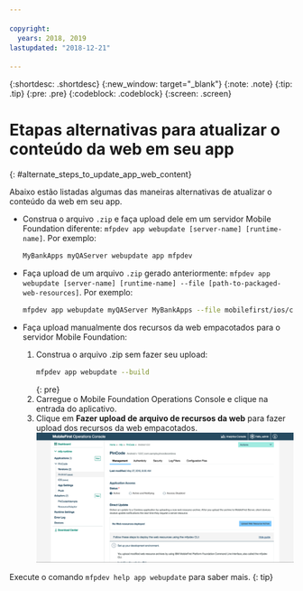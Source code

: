 ```yaml
---

copyright:
  years: 2018, 2019
lastupdated: "2018-12-21"

---
```


{:shortdesc: .shortdesc}
{:new_window: target="_blank"}
{:note: .note}
{:tip: .tip}
{:pre: .pre}
{:codeblock: .codeblock}
{:screen: .screen}

# Etapas alternativas para atualizar o conteúdo da web em seu app
{: #alternate_steps_to_update_app_web_content}

Abaixo estão listadas algumas das maneiras alternativas de atualizar o conteúdo da web em seu app.

* Construa o arquivo `.zip` e faça upload dele em um servidor Mobile Foundation diferente: `mfpdev app webupdate [server-name] [runtime-name]`.
  Por exemplo:
  ```bash
  MyBankApps myQAServer webupdate app mfpdev
  ```

* Faça upload de um arquivo `.zip` gerado anteriormente: `mfpdev app webupdate [server-name] [runtime-name] --file [path-to-packaged-web-resources]`.
  Por exemplo:
  ```bash
  mfpdev app webupdate myQAServer MyBankApps --file mobilefirst/ios/com.mfp.myBankApp-1.0.1.zip
  ```

* Faça upload manualmente dos recursos da web empacotados para o servidor Mobile Foundation:
  1. Construa o arquivo .zip sem fazer seu upload:
      ```bash
      mfpdev app webupdate --build
      ```
      {: pre}
  2. Carregue o Mobile Foundation Operations Console e clique na entrada do aplicativo.
  3. Clique em **Fazer upload de arquivo de recursos da web** para fazer upload dos recursos da web empacotados.    
      ![Faça upload do arquivo .zip da atualização direta do console](images/upload-direct-update-package.png)

Execute o comando `mfpdev help app webupdate` para saber mais.
{: tip}
